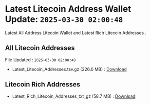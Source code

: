 # Latest Litecoin Address Wallet Update: `2025-03-30 02:00:48`

Latest All Address Litecoin Wallet and Latest Rich Litecoin Addresses .

## All Litecoin Addresses

File Updated : `2025-03-30 02:00:48`

- Latest_Litecoin_Addresses.tsv.gz (226.0 MB) : [Download](https://github.com/Pymmdrza/Rich-Address-Wallet/releases/tag/Litecoin)

## Litecoin Rich Addresses

- Latest_Rich_Litecoin_Addresses_txt_gz (58.7 MB) : [Download](https://github.com/Pymmdrza/Rich-Address-Wallet/releases/tag/Litecoin)
